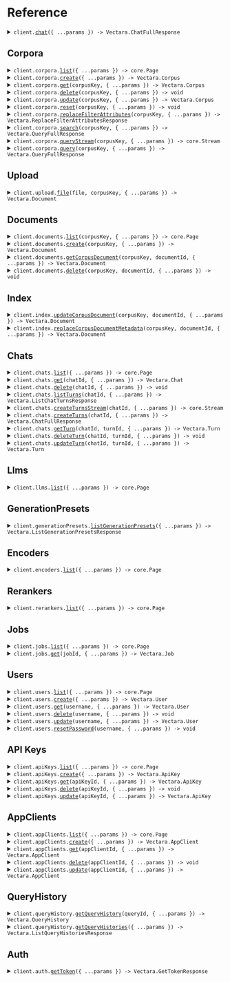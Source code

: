 # Reference

<details><summary><code>client.<a href="/src/Client.ts">chat</a>({ ...params }) -> Vectara.ChatFullResponse</code></summary>
<dl>
<dd>

#### 📝 Description

<dl>
<dd>

<dl>
<dd>

Create a chat while specifying the default retrieval parameters used by the prompt.

</dd>
</dl>
</dd>
</dl>

#### 🔌 Usage

<dl>
<dd>

<dl>
<dd>

```typescript
await client.chat({
    query: "What is a hallucination?",
    search: {
        corpora: [
            {
                corpusKey: "corpus_key",
                metadataFilter: "",
                lexicalInterpolation: 0.005,
            },
        ],
        contextConfiguration: {
            sentencesBefore: 2,
            sentencesAfter: 2,
        },
        reranker: {
            type: "customer_reranker",
            rerankerId: "rnk_272725719",
        },
    },
    generation: {
        responseLanguage: "eng",
        enableFactualConsistencyScore: true,
        citations: {
            style: "none",
        },
    },
    chat: {
        store: true,
    },
});
```

</dd>
</dl>
</dd>
</dl>

#### ⚙️ Parameters

<dl>
<dd>

<dl>
<dd>

**request:** `Vectara.ChatRequest`

</dd>
</dl>

<dl>
<dd>

**requestOptions:** `VectaraClient.RequestOptions`

</dd>
</dl>
</dd>
</dl>

</dd>
</dl>
</details>

##

## Corpora

<details><summary><code>client.corpora.<a href="/src/api/resources/corpora/client/Client.ts">list</a>({ ...params }) -> core.Page<Vectara.Corpus></code></summary>
<dl>
<dd>

#### 📝 Description

<dl>
<dd>

<dl>
<dd>

List corpora in the account. The returned corpus objects contain less
detail compared to those retrieved the direct corpus retrieval operation.

</dd>
</dl>
</dd>
</dl>

#### 🔌 Usage

<dl>
<dd>

<dl>
<dd>

```typescript
const response = await client.corpora.list();
for await (const item of response) {
    console.log(item);
}

// Or you can manually iterate page-by-page
const page = await client.corpora.list();
while (page.hasNextPage()) {
    page = page.getNextPage();
}
```

</dd>
</dl>
</dd>
</dl>

#### ⚙️ Parameters

<dl>
<dd>

<dl>
<dd>

**request:** `Vectara.CorporaListRequest`

</dd>
</dl>

<dl>
<dd>

**requestOptions:** `Corpora.RequestOptions`

</dd>
</dl>
</dd>
</dl>

</dd>
</dl>
</details>

<details><summary><code>client.corpora.<a href="/src/api/resources/corpora/client/Client.ts">create</a>({ ...params }) -> Vectara.Corpus</code></summary>
<dl>
<dd>

#### 📝 Description

<dl>
<dd>

<dl>
<dd>

Create a corpus, which is a container to store documents and associated metadata. Here, you
define the unique `corpus_key` that identifies the corpus. The `corpus_key` can be custom-defined
following your preferred naming convention, allowing you to easily manage the corpus's data and
reference it in queries. For more information, see
[Corpus Key Definition](https://docs.vectara.com/docs/api-reference/search-apis/search#corpus-key-definition).

</dd>
</dl>
</dd>
</dl>

#### 🔌 Usage

<dl>
<dd>

<dl>
<dd>

```typescript
await client.corpora.create({
    key: "my-corpus",
});
```

</dd>
</dl>
</dd>
</dl>

#### ⚙️ Parameters

<dl>
<dd>

<dl>
<dd>

**request:** `Vectara.CreateCorpusRequest`

</dd>
</dl>

<dl>
<dd>

**requestOptions:** `Corpora.RequestOptions`

</dd>
</dl>
</dd>
</dl>

</dd>
</dl>
</details>

<details><summary><code>client.corpora.<a href="/src/api/resources/corpora/client/Client.ts">get</a>(corpusKey, { ...params }) -> Vectara.Corpus</code></summary>
<dl>
<dd>

#### 📝 Description

<dl>
<dd>

<dl>
<dd>

Get metadata about a corpus. This operation does not search the corpus contents.
Specify the `corpus_key` to identify the corpus whose metadata you want to
retrieve. The `corpus_key` is created when the corpus is set up, either through
the Vectara Console UI or the Create Corpus API. For more information,
see [Corpus Key Definition](https://docs.vectara.com/docs/api-reference/search-apis/search#corpus-key-definition).

</dd>
</dl>
</dd>
</dl>

#### 🔌 Usage

<dl>
<dd>

<dl>
<dd>

```typescript
await client.corpora.get("my-corpus");
```

</dd>
</dl>
</dd>
</dl>

#### ⚙️ Parameters

<dl>
<dd>

<dl>
<dd>

**corpusKey:** `Vectara.CorpusKey` — The unique key identifying the corpus to retrieve.

</dd>
</dl>

<dl>
<dd>

**request:** `Vectara.CorporaGetRequest`

</dd>
</dl>

<dl>
<dd>

**requestOptions:** `Corpora.RequestOptions`

</dd>
</dl>
</dd>
</dl>

</dd>
</dl>
</details>

<details><summary><code>client.corpora.<a href="/src/api/resources/corpora/client/Client.ts">delete</a>(corpusKey, { ...params }) -> void</code></summary>
<dl>
<dd>

#### 📝 Description

<dl>
<dd>

<dl>
<dd>

Permanently delete a corpus and all its associated data. The `corpus_key` uniquely identifies
the corpus. For more information, see [Corpus Key Definition](https://docs.vectara.com/docs/api-reference/search-apis/search#corpus-key-definition).

</dd>
</dl>
</dd>
</dl>

#### 🔌 Usage

<dl>
<dd>

<dl>
<dd>

```typescript
await client.corpora.delete("my-corpus");
```

</dd>
</dl>
</dd>
</dl>

#### ⚙️ Parameters

<dl>
<dd>

<dl>
<dd>

**corpusKey:** `Vectara.CorpusKey` — The unique key identifying the corpus to delete.

</dd>
</dl>

<dl>
<dd>

**request:** `Vectara.CorporaDeleteRequest`

</dd>
</dl>

<dl>
<dd>

**requestOptions:** `Corpora.RequestOptions`

</dd>
</dl>
</dd>
</dl>

</dd>
</dl>
</details>

<details><summary><code>client.corpora.<a href="/src/api/resources/corpora/client/Client.ts">update</a>(corpusKey, { ...params }) -> Vectara.Corpus</code></summary>
<dl>
<dd>

#### 📝 Description

<dl>
<dd>

<dl>
<dd>

Enable, disable, or update the name and description of a corpus. This lets you
manage data availability without deleting the corpus, which is useful for
maintenance and security purposes. The `corpus_key` uniquely identifies the corpus.
For more information, see [Corpus Key Definition](https://docs.vectara.com/docs/api-reference/search-apis/search#corpus-key-definition).
Consider updating the name and description of a corpus dynamically to help keep your data
aligned with changing business needs.

</dd>
</dl>
</dd>
</dl>

#### 🔌 Usage

<dl>
<dd>

<dl>
<dd>

```typescript
await client.corpora.update("my-corpus");
```

</dd>
</dl>
</dd>
</dl>

#### ⚙️ Parameters

<dl>
<dd>

<dl>
<dd>

**corpusKey:** `Vectara.CorpusKey` — The unique key identifying the corpus to update.

</dd>
</dl>

<dl>
<dd>

**request:** `Vectara.UpdateCorpusRequest`

</dd>
</dl>

<dl>
<dd>

**requestOptions:** `Corpora.RequestOptions`

</dd>
</dl>
</dd>
</dl>

</dd>
</dl>
</details>

<details><summary><code>client.corpora.<a href="/src/api/resources/corpora/client/Client.ts">reset</a>(corpusKey, { ...params }) -> void</code></summary>
<dl>
<dd>

#### 📝 Description

<dl>
<dd>

<dl>
<dd>

Resets a corpus, which removes all documents and data from the specified corpus,
while keeping the corpus itself. The `corpus_key` uniquely identifies the corpus.
For more information, see [Corpus Key Definition](https://docs.vectara.com/docs/api-reference/search-apis/search#corpus-key-definition).

</dd>
</dl>
</dd>
</dl>

#### 🔌 Usage

<dl>
<dd>

<dl>
<dd>

```typescript
await client.corpora.reset("my-corpus");
```

</dd>
</dl>
</dd>
</dl>

#### ⚙️ Parameters

<dl>
<dd>

<dl>
<dd>

**corpusKey:** `Vectara.CorpusKey` — The unique key identifying the corpus to reset.

</dd>
</dl>

<dl>
<dd>

**request:** `Vectara.CorporaResetRequest`

</dd>
</dl>

<dl>
<dd>

**requestOptions:** `Corpora.RequestOptions`

</dd>
</dl>
</dd>
</dl>

</dd>
</dl>
</details>

<details><summary><code>client.corpora.<a href="/src/api/resources/corpora/client/Client.ts">replaceFilterAttributes</a>(corpusKey, { ...params }) -> Vectara.ReplaceFilterAttributesResponse</code></summary>
<dl>
<dd>

#### 📝 Description

<dl>
<dd>

<dl>
<dd>

Replace the filter attributes of a corpus. This does not happen immediately, as
this operation creates a job that completes asynchronously. These new filter
attributes will not work until the job completes.

You can monitor the status of the filter change using the returned job ID. The
`corpus_key` uniquely identifies the corpus. For more information, see
[Corpus Key Definition](https://docs.vectara.com/docs/api-reference/search-apis/search#corpus-key-definition).

</dd>
</dl>
</dd>
</dl>

#### 🔌 Usage

<dl>
<dd>

<dl>
<dd>

```typescript
await client.corpora.replaceFilterAttributes("my-corpus", {
    filterAttributes: [
        {
            name: "Title",
            level: "document",
            type: "integer",
        },
    ],
});
```

</dd>
</dl>
</dd>
</dl>

#### ⚙️ Parameters

<dl>
<dd>

<dl>
<dd>

**corpusKey:** `Vectara.CorpusKey` — The unique key identifying the corpus having its filters replaced.

</dd>
</dl>

<dl>
<dd>

**request:** `Vectara.ReplaceFilterAttributesRequest`

</dd>
</dl>

<dl>
<dd>

**requestOptions:** `Corpora.RequestOptions`

</dd>
</dl>
</dd>
</dl>

</dd>
</dl>
</details>

<details><summary><code>client.corpora.<a href="/src/api/resources/corpora/client/Client.ts">search</a>(corpusKey, { ...params }) -> Vectara.QueryFullResponse</code></summary>
<dl>
<dd>

#### 📝 Description

<dl>
<dd>

<dl>
<dd>

Search a single corpus with a straightforward query request, specifying the corpus key and query parameters.

-   Specify the unique `corpus_key` identifying the corpus to query. The `corpus_key` is
    [created in the Vectara Console UI](https://docs.vectara.com/docs/console-ui/creating-a-corpus) or the [Create Corpus API definition](https://docs.vectara.com/docs/api-reference/admin-apis/create-corpus). When creating a new corpus, you have the option to assign a custom `corpus_key` following your preferred naming convention. This key serves as a unique identifier for the corpus, allowing it to be referenced in search requests. For more information, see [Corpus Key Definition](https://docs.vectara.com/docs/api-reference/search-apis/search#corpus-key-definition).
-   Enter the search `query` string for the corpus, which is the question you want to ask.
-   Set the maximum number of results (`limit`) to return. **Default**: 10, **minimum**: 1
-   Define the `offset` position from which to start in the result set.

For more detailed information, see this [Query API guide](https://docs.vectara.com/docs/api-reference/search-apis/search).

</dd>
</dl>
</dd>
</dl>

#### 🔌 Usage

<dl>
<dd>

<dl>
<dd>

```typescript
await client.corpora.search("my-corpus", {
    query: "query",
});
```

</dd>
</dl>
</dd>
</dl>

#### ⚙️ Parameters

<dl>
<dd>

<dl>
<dd>

**corpusKey:** `Vectara.CorpusKey` — The unique key identifying the corpus to query.

</dd>
</dl>

<dl>
<dd>

**request:** `Vectara.CorporaSearchRequest`

</dd>
</dl>

<dl>
<dd>

**requestOptions:** `Corpora.RequestOptions`

</dd>
</dl>
</dd>
</dl>

</dd>
</dl>
</details>

<details><summary><code>client.corpora.<a href="/src/api/resources/corpora/client/Client.ts">queryStream</a>(corpusKey, { ...params }) -> core.Stream<Vectara.QueryStreamedResponse></code></summary>
<dl>
<dd>

#### 📝 Description

<dl>
<dd>

<dl>
<dd>

Perform an advanced query on a specific corpus to find relevant results, highlight relevant snippets, and use Retrieval Augmented Generation:

-   Specify the unique `corpus_key` identifying the corpus to query. The `corpus_key` is [created in the Vectara Console UI](https://docs.vectara.com/docs/console-ui/creating-a-corpus) or the [Create Corpus API definition](https://docs.vectara.com/docs/api-reference/admin-apis/create-corpus). When creating a new corpus, you have the option to assign a custom `corpus_key` following your preferred naming convention. This key serves as a unique identifier for the corpus, allowing it to be referenced in search requests. For more information, see [Corpus Key Definition](https://docs.vectara.com/docs/api-reference/search-apis/search#corpus-key-definition).
-   Customize your search by specifying the query text (`query`), pagination details (`offset` and `limit`), and metadata filters (`metadata_filter`) to tailor your search results. [Learn more](https://docs.vectara.com/docs/api-reference/search-apis/search#query-definition)
-   Leverage advanced search capabilities like reranking (`reranker`) and Retrieval Augmented Generation (RAG) (`generation`) for enhanced query performance. Generation is opt in by setting the `generation` property. By excluding the property or by setting it to null, the response
    will not include generation. [Learn more](https://docs.vectara.com/docs/learn/grounded-generation/configure-query-summarization).
-   Use hybrid search to achieve optimal results by setting different values for `lexical_interpolation` (e.g., `0.025`). [Learn more](https://docs.vectara.com/docs/learn/hybrid-search)
-   Specify Vectara's RAG-focused LLM (Mockingbird) for the `generation_preset_name`. [Learn more](https://docs.vectara.com/docs/learn/mockingbird-llm)
-   Use advanced summarization options that utilize detailed summarization parameters such as `max_response_characters`, `temperature`, and `frequency_penalty` for generating precise and relevant summaries. [Learn more](https://docs.vectara.com/docs/api-reference/search-apis/search#advanced-summarization-options)

For more detailed information, see [Query API guide](https://docs.vectara.com/docs/api-reference/search-apis/search).

</dd>
</dl>
</dd>
</dl>

#### 🔌 Usage

<dl>
<dd>

<dl>
<dd>

```typescript
const response = await client.corpora.queryStream("my-corpus", {
    query: "query",
});
for await (const item of response) {
    console.log(item);
}
```

</dd>
</dl>
</dd>
</dl>

#### ⚙️ Parameters

<dl>
<dd>

<dl>
<dd>

**corpusKey:** `Vectara.CorpusKey` — The unique key identifying the corpus to query.

</dd>
</dl>

<dl>
<dd>

**request:** `Vectara.CorporaQueryStreamRequest`

</dd>
</dl>

<dl>
<dd>

**requestOptions:** `Corpora.RequestOptions`

</dd>
</dl>
</dd>
</dl>

</dd>
</dl>
</details>

<details><summary><code>client.corpora.<a href="/src/api/resources/corpora/client/Client.ts">query</a>(corpusKey, { ...params }) -> Vectara.QueryFullResponse</code></summary>
<dl>
<dd>

#### 📝 Description

<dl>
<dd>

<dl>
<dd>

Perform an advanced query on a specific corpus to find relevant results, highlight relevant snippets, and use Retrieval Augmented Generation:

-   Specify the unique `corpus_key` identifying the corpus to query. The `corpus_key` is [created in the Vectara Console UI](https://docs.vectara.com/docs/console-ui/creating-a-corpus) or the [Create Corpus API definition](https://docs.vectara.com/docs/api-reference/admin-apis/create-corpus). When creating a new corpus, you have the option to assign a custom `corpus_key` following your preferred naming convention. This key serves as a unique identifier for the corpus, allowing it to be referenced in search requests. For more information, see [Corpus Key Definition](https://docs.vectara.com/docs/api-reference/search-apis/search#corpus-key-definition).
-   Customize your search by specifying the query text (`query`), pagination details (`offset` and `limit`), and metadata filters (`metadata_filter`) to tailor your search results. [Learn more](https://docs.vectara.com/docs/api-reference/search-apis/search#query-definition)
-   Leverage advanced search capabilities like reranking (`reranker`) and Retrieval Augmented Generation (RAG) (`generation`) for enhanced query performance. Generation is opt in by setting the `generation` property. By excluding the property or by setting it to null, the response
    will not include generation. [Learn more](https://docs.vectara.com/docs/learn/grounded-generation/configure-query-summarization).
-   Use hybrid search to achieve optimal results by setting different values for `lexical_interpolation` (e.g., `0.025`). [Learn more](https://docs.vectara.com/docs/learn/hybrid-search)
-   Specify Vectara's RAG-focused LLM (Mockingbird) for the `generation_preset_name`. [Learn more](https://docs.vectara.com/docs/learn/mockingbird-llm)
-   Use advanced summarization options that utilize detailed summarization parameters such as `max_response_characters`, `temperature`, and `frequency_penalty` for generating precise and relevant summaries. [Learn more](https://docs.vectara.com/docs/api-reference/search-apis/search#advanced-summarization-options)

For more detailed information, see [Query API guide](https://docs.vectara.com/docs/api-reference/search-apis/search).

</dd>
</dl>
</dd>
</dl>

#### 🔌 Usage

<dl>
<dd>

<dl>
<dd>

```typescript
await client.corpora.query("my-corpus", {
    query: "query",
});
```

</dd>
</dl>
</dd>
</dl>

#### ⚙️ Parameters

<dl>
<dd>

<dl>
<dd>

**corpusKey:** `Vectara.CorpusKey` — The unique key identifying the corpus to query.

</dd>
</dl>

<dl>
<dd>

**request:** `Vectara.CorporaQueryRequest`

</dd>
</dl>

<dl>
<dd>

**requestOptions:** `Corpora.RequestOptions`

</dd>
</dl>
</dd>
</dl>

</dd>
</dl>
</details>

## Upload

<details><summary><code>client.upload.<a href="/src/api/resources/upload/client/Client.ts">file</a>(file, corpusKey, { ...params }) -> Vectara.Document</code></summary>
<dl>
<dd>

#### 📝 Description

<dl>
<dd>

<dl>
<dd>

Upload files such as PDFs and Word Documents for automatic text extraction and metadata parsing.
The request expects a `multipart/form-data` format containing the following parts:

-   `metadata` - (Optional) Specifies a JSON object representing any additional metadata to be associated with the extracted document. For example, `'metadata={"key": "value"};type=application/json'`
-   `chunking_strategy` - (Optional) Specifies the chunking strategy for the platform to use. If you do not set this option, the platform uses the default strategy, which creates one chunk per sentence. For example, `'chunking_strategy={"type":"max_chars_chunking_strategy","max_chars_per_chunk":200};type=application/json'`
-   `table_extraction_config` - (Optional) Specifies whether to extract table data from the uploaded file. If you do not set this option, the platform does not extract tables from PDF files. Example config, `'table_extraction_config={"extract_tables":true};type=application/json'`
-   `file` - Specifies the file that you want to upload.
-   `filename` - Specified as part of the file field with the file name that you want to associate with the uploaded file. For a curl example, use the following syntax: `'file=@/path/to/file/file.pdf;filename=desired_filename.pdf'`

For more detailed information, see this [File Upload API guide.](https://docs.vectara.com/docs/api-reference/indexing-apis/file-upload/file-upload)

</dd>
</dl>
</dd>
</dl>

#### 🔌 Usage

<dl>
<dd>

<dl>
<dd>

```typescript
await client.upload.file(fs.createReadStream("/path/to/your/file"), "my-corpus", {});
```

</dd>
</dl>
</dd>
</dl>

#### ⚙️ Parameters

<dl>
<dd>

<dl>
<dd>

**file:** `File | fs.ReadStream | Blob`

</dd>
</dl>

<dl>
<dd>

**corpusKey:** `Vectara.CorpusKey`

</dd>
</dl>

<dl>
<dd>

**request:** `Vectara.UploadFileRequest`

</dd>
</dl>

<dl>
<dd>

**requestOptions:** `Upload.RequestOptions`

</dd>
</dl>
</dd>
</dl>

</dd>
</dl>
</details>

## Documents

<details><summary><code>client.documents.<a href="/src/api/resources/documents/client/Client.ts">list</a>(corpusKey, { ...params }) -> core.Page<Vectara.Document></code></summary>
<dl>
<dd>

#### 📝 Description

<dl>
<dd>

<dl>
<dd>

Retrieve a list of documents stored in a specific corpus. This endpoint
provides an overview of document metadata without returning the full content of
each document.

</dd>
</dl>
</dd>
</dl>

#### 🔌 Usage

<dl>
<dd>

<dl>
<dd>

```typescript
const response = await client.documents.list("my-corpus");
for await (const item of response) {
    console.log(item);
}

// Or you can manually iterate page-by-page
const page = await client.documents.list("my-corpus");
while (page.hasNextPage()) {
    page = page.getNextPage();
}
```

</dd>
</dl>
</dd>
</dl>

#### ⚙️ Parameters

<dl>
<dd>

<dl>
<dd>

**corpusKey:** `Vectara.CorpusKey` — The unique key identifying the queried corpus.

</dd>
</dl>

<dl>
<dd>

**request:** `Vectara.DocumentsListRequest`

</dd>
</dl>

<dl>
<dd>

**requestOptions:** `Documents.RequestOptions`

</dd>
</dl>
</dd>
</dl>

</dd>
</dl>
</details>

<details><summary><code>client.documents.<a href="/src/api/resources/documents/client/Client.ts">create</a>(corpusKey, { ...params }) -> Vectara.Document</code></summary>
<dl>
<dd>

#### 📝 Description

<dl>
<dd>

<dl>
<dd>

Add a document to a corpus. This endpoint supports two document formats, structured and core.

-   **Structured** documents have a more conventional structure that provide document sections
    and parts in a format created by Vectara's proprietary strategy automatically. You provide
    a logical document structure, and Vectara handles the partitioning.
-   **Core** documents differ in that they follow an advanced, granular structure that
    explicitly defines each document part in an array. Each part becomes a distinct,
    searchable item in query results. You have precise control over the document structure
    and content.

For more details, see [Indexing](https://docs.vectara.com/docs/learn/select-ideal-indexing-api).

</dd>
</dl>
</dd>
</dl>

#### 🔌 Usage

<dl>
<dd>

<dl>
<dd>

```typescript
await client.documents.create("my-corpus-key", {
    body: {
        id: "my-doc-id",
        type: "structured",
        sections: [
            {
                id: 1,
                title: "A nice title.",
                text: "I'm a nice document section.",
                metadata: {
                    section: "1.1",
                },
            },
            {
                id: 2,
                title: "Another nice title.",
                text: "I'm another document section on something else.",
                metadata: {
                    section: "1.2",
                },
            },
        ],
        metadata: {
            url: "https://example.com",
        },
    },
});
```

</dd>
</dl>
</dd>
</dl>

#### ⚙️ Parameters

<dl>
<dd>

<dl>
<dd>

**corpusKey:** `Vectara.CorpusKey` — The unique key identifying the queried corpus.

</dd>
</dl>

<dl>
<dd>

**request:** `Vectara.DocumentsCreateRequest`

</dd>
</dl>

<dl>
<dd>

**requestOptions:** `Documents.RequestOptions`

</dd>
</dl>
</dd>
</dl>

</dd>
</dl>
</details>

<details><summary><code>client.documents.<a href="/src/api/resources/documents/client/Client.ts">getCorpusDocument</a>(corpusKey, documentId, { ...params }) -> Vectara.Document</code></summary>
<dl>
<dd>

#### 📝 Description

<dl>
<dd>

<dl>
<dd>

Retrieve the content and metadata of a specific document, identified by its
unique `document_id` from a specific corpus.

</dd>
</dl>
</dd>
</dl>

#### 🔌 Usage

<dl>
<dd>

<dl>
<dd>

```typescript
await client.documents.getCorpusDocument("my-corpus", "document_id");
```

</dd>
</dl>
</dd>
</dl>

#### ⚙️ Parameters

<dl>
<dd>

<dl>
<dd>

**corpusKey:** `Vectara.CorpusKey` — The unique key identifying the corpus containing the document to retrieve.

</dd>
</dl>

<dl>
<dd>

**documentId:** `string`

The document ID of the document to retrieve.
This `document_id` must be percent encoded.

</dd>
</dl>

<dl>
<dd>

**request:** `Vectara.GetCorpusDocumentRequest`

</dd>
</dl>

<dl>
<dd>

**requestOptions:** `Documents.RequestOptions`

</dd>
</dl>
</dd>
</dl>

</dd>
</dl>
</details>

<details><summary><code>client.documents.<a href="/src/api/resources/documents/client/Client.ts">delete</a>(corpusKey, documentId, { ...params }) -> void</code></summary>
<dl>
<dd>

#### 📝 Description

<dl>
<dd>

<dl>
<dd>

Permanently delete a document identified by its unique `document_id` from a specific
corpus. This operation cannot be undone, so use it with caution.

</dd>
</dl>
</dd>
</dl>

#### 🔌 Usage

<dl>
<dd>

<dl>
<dd>

```typescript
await client.documents.delete("my-corpus", "document_id");
```

</dd>
</dl>
</dd>
</dl>

#### ⚙️ Parameters

<dl>
<dd>

<dl>
<dd>

**corpusKey:** `Vectara.CorpusKey` — The unique key identifying the corpus with the document to delete.

</dd>
</dl>

<dl>
<dd>

**documentId:** `string`

The document ID of the document to delete.
This `document_id` must be percent encoded.

</dd>
</dl>

<dl>
<dd>

**request:** `Vectara.DocumentsDeleteRequest`

</dd>
</dl>

<dl>
<dd>

**requestOptions:** `Documents.RequestOptions`

</dd>
</dl>
</dd>
</dl>

</dd>
</dl>
</details>

## Index

<details><summary><code>client.index.<a href="/src/api/resources/index/client/Client.ts">updateCorpusDocument</a>(corpusKey, documentId, { ...params }) -> Vectara.Document</code></summary>
<dl>
<dd>

#### 📝 Description

<dl>
<dd>

<dl>
<dd>

Updates document identified by its unique `document_id` from a specific
corpus. The request body metadata is merged with the existing metadata,
adding or modifying only the specified fields.

</dd>
</dl>
</dd>
</dl>

#### 🔌 Usage

<dl>
<dd>

<dl>
<dd>

```typescript
await client.index.updateCorpusDocument("my-corpus", "document_id", {
    body: {},
});
```

</dd>
</dl>
</dd>
</dl>

#### ⚙️ Parameters

<dl>
<dd>

<dl>
<dd>

**corpusKey:** `Vectara.CorpusKey` — The unique key identifying the corpus with the document to update.

</dd>
</dl>

<dl>
<dd>

**documentId:** `string`

The document ID of the document to update.
This `document_id` must be percent encoded.

</dd>
</dl>

<dl>
<dd>

**request:** `Vectara.UpdateCorpusDocumentRequest`

</dd>
</dl>

<dl>
<dd>

**requestOptions:** `Index.RequestOptions`

</dd>
</dl>
</dd>
</dl>

</dd>
</dl>
</details>

<details><summary><code>client.index.<a href="/src/api/resources/index/client/Client.ts">replaceCorpusDocumentMetadata</a>(corpusKey, documentId, { ...params }) -> Vectara.Document</code></summary>
<dl>
<dd>

#### 📝 Description

<dl>
<dd>

<dl>
<dd>

Replaces metadata of a document identified by its unique `document_id`
from a specific corpus.

</dd>
</dl>
</dd>
</dl>

#### 🔌 Usage

<dl>
<dd>

<dl>
<dd>

```typescript
await client.index.replaceCorpusDocumentMetadata("my-corpus", "document_id", {
    body: {},
});
```

</dd>
</dl>
</dd>
</dl>

#### ⚙️ Parameters

<dl>
<dd>

<dl>
<dd>

**corpusKey:** `Vectara.CorpusKey` — The unique key identifying the corpus with the document to update.

</dd>
</dl>

<dl>
<dd>

**documentId:** `string`

The document ID of the document to update.
This `document_id` must be percent encoded.

</dd>
</dl>

<dl>
<dd>

**request:** `Vectara.ReplaceCorpusDocumentMetadataRequest`

</dd>
</dl>

<dl>
<dd>

**requestOptions:** `Index.RequestOptions`

</dd>
</dl>
</dd>
</dl>

</dd>
</dl>
</details>

## Chats

<details><summary><code>client.chats.<a href="/src/api/resources/chats/client/Client.ts">list</a>({ ...params }) -> core.Page<Vectara.Chat></code></summary>
<dl>
<dd>

#### 📝 Description

<dl>
<dd>

<dl>
<dd>

Retrieve a list of previous chats in the Vectara account.

</dd>
</dl>
</dd>
</dl>

#### 🔌 Usage

<dl>
<dd>

<dl>
<dd>

```typescript
const response = await client.chats.list();
for await (const item of response) {
    console.log(item);
}

// Or you can manually iterate page-by-page
const page = await client.chats.list();
while (page.hasNextPage()) {
    page = page.getNextPage();
}
```

</dd>
</dl>
</dd>
</dl>

#### ⚙️ Parameters

<dl>
<dd>

<dl>
<dd>

**request:** `Vectara.ChatsListRequest`

</dd>
</dl>

<dl>
<dd>

**requestOptions:** `Chats.RequestOptions`

</dd>
</dl>
</dd>
</dl>

</dd>
</dl>
</details>

<details><summary><code>client.chats.<a href="/src/api/resources/chats/client/Client.ts">get</a>(chatId, { ...params }) -> Vectara.Chat</code></summary>
<dl>
<dd>

#### 📝 Description

<dl>
<dd>

<dl>
<dd>

Get a chat summary to view what started the chat, but not subsequent turns.

</dd>
</dl>
</dd>
</dl>

#### 🔌 Usage

<dl>
<dd>

<dl>
<dd>

```typescript
await client.chats.get("chat_id");
```

</dd>
</dl>
</dd>
</dl>

#### ⚙️ Parameters

<dl>
<dd>

<dl>
<dd>

**chatId:** `string` — The ID of the chat.

</dd>
</dl>

<dl>
<dd>

**request:** `Vectara.ChatsGetRequest`

</dd>
</dl>

<dl>
<dd>

**requestOptions:** `Chats.RequestOptions`

</dd>
</dl>
</dd>
</dl>

</dd>
</dl>
</details>

<details><summary><code>client.chats.<a href="/src/api/resources/chats/client/Client.ts">delete</a>(chatId, { ...params }) -> void</code></summary>
<dl>
<dd>

#### 📝 Description

<dl>
<dd>

<dl>
<dd>

Delete a chat and any turns it contains permanently.

</dd>
</dl>
</dd>
</dl>

#### 🔌 Usage

<dl>
<dd>

<dl>
<dd>

```typescript
await client.chats.delete("chat_id");
```

</dd>
</dl>
</dd>
</dl>

#### ⚙️ Parameters

<dl>
<dd>

<dl>
<dd>

**chatId:** `string` — The ID of the chat.

</dd>
</dl>

<dl>
<dd>

**request:** `Vectara.ChatsDeleteRequest`

</dd>
</dl>

<dl>
<dd>

**requestOptions:** `Chats.RequestOptions`

</dd>
</dl>
</dd>
</dl>

</dd>
</dl>
</details>

<details><summary><code>client.chats.<a href="/src/api/resources/chats/client/Client.ts">listTurns</a>(chatId, { ...params }) -> Vectara.ListChatTurnsResponse</code></summary>
<dl>
<dd>

#### 📝 Description

<dl>
<dd>

<dl>
<dd>

List all turns in a chat to see all message and response pairs that make up the dialog.

</dd>
</dl>
</dd>
</dl>

#### 🔌 Usage

<dl>
<dd>

<dl>
<dd>

```typescript
await client.chats.listTurns("chat_id");
```

</dd>
</dl>
</dd>
</dl>

#### ⚙️ Parameters

<dl>
<dd>

<dl>
<dd>

**chatId:** `string` — The ID of the chat.

</dd>
</dl>

<dl>
<dd>

**request:** `Vectara.ChatsListTurnsRequest`

</dd>
</dl>

<dl>
<dd>

**requestOptions:** `Chats.RequestOptions`

</dd>
</dl>
</dd>
</dl>

</dd>
</dl>
</details>

<details><summary><code>client.chats.<a href="/src/api/resources/chats/client/Client.ts">createTurnsStream</a>(chatId, { ...params }) -> core.Stream<Vectara.ChatStreamedResponse></code></summary>
<dl>
<dd>

#### 📝 Description

<dl>
<dd>

<dl>
<dd>

Create a new turn in the chat. Each conversation has a series of `turn` objects, which are the sequence of message and response pairs that make up the dialog.

</dd>
</dl>
</dd>
</dl>

#### 🔌 Usage

<dl>
<dd>

<dl>
<dd>

```typescript
const response = await client.chats.createTurnsStream("chat_id", {
    query: "How can I use the Vectara platform?",
    search: {},
});
for await (const item of response) {
    console.log(item);
}
```

</dd>
</dl>
</dd>
</dl>

#### ⚙️ Parameters

<dl>
<dd>

<dl>
<dd>

**chatId:** `string` — The ID of the chat.

</dd>
</dl>

<dl>
<dd>

**request:** `Vectara.ChatsCreateTurnsStreamRequest`

</dd>
</dl>

<dl>
<dd>

**requestOptions:** `Chats.RequestOptions`

</dd>
</dl>
</dd>
</dl>

</dd>
</dl>
</details>

<details><summary><code>client.chats.<a href="/src/api/resources/chats/client/Client.ts">createTurns</a>(chatId, { ...params }) -> Vectara.ChatFullResponse</code></summary>
<dl>
<dd>

#### 📝 Description

<dl>
<dd>

<dl>
<dd>

Create a new turn in the chat. Each conversation has a series of `turn` objects, which are the sequence of message and response pairs that make up the dialog.

</dd>
</dl>
</dd>
</dl>

#### 🔌 Usage

<dl>
<dd>

<dl>
<dd>

```typescript
await client.chats.createTurns("chat_id", {
    query: "How can I use the Vectara platform?",
    search: {},
});
```

</dd>
</dl>
</dd>
</dl>

#### ⚙️ Parameters

<dl>
<dd>

<dl>
<dd>

**chatId:** `string` — The ID of the chat.

</dd>
</dl>

<dl>
<dd>

**request:** `Vectara.ChatsCreateTurnsRequest`

</dd>
</dl>

<dl>
<dd>

**requestOptions:** `Chats.RequestOptions`

</dd>
</dl>
</dd>
</dl>

</dd>
</dl>
</details>

<details><summary><code>client.chats.<a href="/src/api/resources/chats/client/Client.ts">getTurn</a>(chatId, turnId, { ...params }) -> Vectara.Turn</code></summary>
<dl>
<dd>

#### 📝 Description

<dl>
<dd>

<dl>
<dd>

Get a specific turn from a chat, which is a message and response pair from the conversation.

</dd>
</dl>
</dd>
</dl>

#### 🔌 Usage

<dl>
<dd>

<dl>
<dd>

```typescript
await client.chats.getTurn("chat_id", "turn_id");
```

</dd>
</dl>
</dd>
</dl>

#### ⚙️ Parameters

<dl>
<dd>

<dl>
<dd>

**chatId:** `string` — The ID of the chat.

</dd>
</dl>

<dl>
<dd>

**turnId:** `string` — The ID of the turn.

</dd>
</dl>

<dl>
<dd>

**request:** `Vectara.ChatsGetTurnRequest`

</dd>
</dl>

<dl>
<dd>

**requestOptions:** `Chats.RequestOptions`

</dd>
</dl>
</dd>
</dl>

</dd>
</dl>
</details>

<details><summary><code>client.chats.<a href="/src/api/resources/chats/client/Client.ts">deleteTurn</a>(chatId, turnId, { ...params }) -> void</code></summary>
<dl>
<dd>

#### 📝 Description

<dl>
<dd>

<dl>
<dd>

Delete a turn from a chat. This will delete all subsequent turns in the chat.

</dd>
</dl>
</dd>
</dl>

#### 🔌 Usage

<dl>
<dd>

<dl>
<dd>

```typescript
await client.chats.deleteTurn("chat_id", "turn_id");
```

</dd>
</dl>
</dd>
</dl>

#### ⚙️ Parameters

<dl>
<dd>

<dl>
<dd>

**chatId:** `string` — The ID of the chat.

</dd>
</dl>

<dl>
<dd>

**turnId:** `string` — The ID of the turn.

</dd>
</dl>

<dl>
<dd>

**request:** `Vectara.ChatsDeleteTurnRequest`

</dd>
</dl>

<dl>
<dd>

**requestOptions:** `Chats.RequestOptions`

</dd>
</dl>
</dd>
</dl>

</dd>
</dl>
</details>

<details><summary><code>client.chats.<a href="/src/api/resources/chats/client/Client.ts">updateTurn</a>(chatId, turnId, { ...params }) -> Vectara.Turn</code></summary>
<dl>
<dd>

#### 📝 Description

<dl>
<dd>

<dl>
<dd>

Update a turn; used to disable or enable a chat.

</dd>
</dl>
</dd>
</dl>

#### 🔌 Usage

<dl>
<dd>

<dl>
<dd>

```typescript
await client.chats.updateTurn("chat_id", "turn_id");
```

</dd>
</dl>
</dd>
</dl>

#### ⚙️ Parameters

<dl>
<dd>

<dl>
<dd>

**chatId:** `string` — The ID of the chat.

</dd>
</dl>

<dl>
<dd>

**turnId:** `string` — The ID of the turn.

</dd>
</dl>

<dl>
<dd>

**request:** `Vectara.UpdateTurnRequest`

</dd>
</dl>

<dl>
<dd>

**requestOptions:** `Chats.RequestOptions`

</dd>
</dl>
</dd>
</dl>

</dd>
</dl>
</details>

## Llms

<details><summary><code>client.llms.<a href="/src/api/resources/llms/client/Client.ts">list</a>({ ...params }) -> core.Page<Vectara.Llm></code></summary>
<dl>
<dd>

#### 📝 Description

<dl>
<dd>

<dl>
<dd>

List LLMs that can be used with query and chat endpoints. The LLM is not directly specified in a query,
but instead a `generation_preset_name` is used. The `generation_preset_name` property in generation parameters
can be found as the `name` property on the Generations Presets retrieved from `/v2/generation_presets`.

</dd>
</dl>
</dd>
</dl>

#### 🔌 Usage

<dl>
<dd>

<dl>
<dd>

```typescript
const response = await client.llms.list();
for await (const item of response) {
    console.log(item);
}

// Or you can manually iterate page-by-page
const page = await client.llms.list();
while (page.hasNextPage()) {
    page = page.getNextPage();
}
```

</dd>
</dl>
</dd>
</dl>

#### ⚙️ Parameters

<dl>
<dd>

<dl>
<dd>

**request:** `Vectara.LlmsListRequest`

</dd>
</dl>

<dl>
<dd>

**requestOptions:** `Llms.RequestOptions`

</dd>
</dl>
</dd>
</dl>

</dd>
</dl>
</details>

## GenerationPresets

<details><summary><code>client.generationPresets.<a href="/src/api/resources/generationPresets/client/Client.ts">listGenerationPresets</a>({ ...params }) -> Vectara.ListGenerationPresetsResponse</code></summary>
<dl>
<dd>

#### 📝 Description

<dl>
<dd>

<dl>
<dd>

List generation presets used for query or chat requests. Generation presets are
the build of properties used to configure generation for a request. This includes
the template that renders the prompt, and various generation settings like
`temperature`.

</dd>
</dl>
</dd>
</dl>

#### 🔌 Usage

<dl>
<dd>

<dl>
<dd>

```typescript
await client.generationPresets.listGenerationPresets();
```

</dd>
</dl>
</dd>
</dl>

#### ⚙️ Parameters

<dl>
<dd>

<dl>
<dd>

**request:** `Vectara.ListGenerationPresetsRequest`

</dd>
</dl>

<dl>
<dd>

**requestOptions:** `GenerationPresets.RequestOptions`

</dd>
</dl>
</dd>
</dl>

</dd>
</dl>
</details>

## Encoders

<details><summary><code>client.encoders.<a href="/src/api/resources/encoders/client/Client.ts">list</a>({ ...params }) -> core.Page<Vectara.Encoder></code></summary>
<dl>
<dd>

#### 📝 Description

<dl>
<dd>

<dl>
<dd>

Encoders are used to store and retrieve from a corpus.

</dd>
</dl>
</dd>
</dl>

#### 🔌 Usage

<dl>
<dd>

<dl>
<dd>

```typescript
const response = await client.encoders.list({
    filter: "vectara.*",
});
for await (const item of response) {
    console.log(item);
}

// Or you can manually iterate page-by-page
const page = await client.encoders.list({
    filter: "vectara.*",
});
while (page.hasNextPage()) {
    page = page.getNextPage();
}
```

</dd>
</dl>
</dd>
</dl>

#### ⚙️ Parameters

<dl>
<dd>

<dl>
<dd>

**request:** `Vectara.EncodersListRequest`

</dd>
</dl>

<dl>
<dd>

**requestOptions:** `Encoders.RequestOptions`

</dd>
</dl>
</dd>
</dl>

</dd>
</dl>
</details>

## Rerankers

<details><summary><code>client.rerankers.<a href="/src/api/resources/rerankers/client/Client.ts">list</a>({ ...params }) -> core.Page<Vectara.Reranker></code></summary>
<dl>
<dd>

#### 📝 Description

<dl>
<dd>

<dl>
<dd>

Rerankers are used to improve the ranking (ordering) of search results.

</dd>
</dl>
</dd>
</dl>

#### 🔌 Usage

<dl>
<dd>

<dl>
<dd>

```typescript
const response = await client.rerankers.list({
    filter: "vectara.*",
});
for await (const item of response) {
    console.log(item);
}

// Or you can manually iterate page-by-page
const page = await client.rerankers.list({
    filter: "vectara.*",
});
while (page.hasNextPage()) {
    page = page.getNextPage();
}
```

</dd>
</dl>
</dd>
</dl>

#### ⚙️ Parameters

<dl>
<dd>

<dl>
<dd>

**request:** `Vectara.RerankersListRequest`

</dd>
</dl>

<dl>
<dd>

**requestOptions:** `Rerankers.RequestOptions`

</dd>
</dl>
</dd>
</dl>

</dd>
</dl>
</details>

## Jobs

<details><summary><code>client.jobs.<a href="/src/api/resources/jobs/client/Client.ts">list</a>({ ...params }) -> core.Page<Vectara.Job></code></summary>
<dl>
<dd>

#### 📝 Description

<dl>
<dd>

<dl>
<dd>

List jobs for the account. Jobs are background processes like replacing the filterable metadata attributes.

</dd>
</dl>
</dd>
</dl>

#### 🔌 Usage

<dl>
<dd>

<dl>
<dd>

```typescript
const response = await client.jobs.list();
for await (const item of response) {
    console.log(item);
}

// Or you can manually iterate page-by-page
const page = await client.jobs.list();
while (page.hasNextPage()) {
    page = page.getNextPage();
}
```

</dd>
</dl>
</dd>
</dl>

#### ⚙️ Parameters

<dl>
<dd>

<dl>
<dd>

**request:** `Vectara.JobsListRequest`

</dd>
</dl>

<dl>
<dd>

**requestOptions:** `Jobs.RequestOptions`

</dd>
</dl>
</dd>
</dl>

</dd>
</dl>
</details>

<details><summary><code>client.jobs.<a href="/src/api/resources/jobs/client/Client.ts">get</a>(jobId, { ...params }) -> Vectara.Job</code></summary>
<dl>
<dd>

#### 📝 Description

<dl>
<dd>

<dl>
<dd>

Get a job by a specific ID. Jobs are background processes like replacing the filterable metadata attributes.

</dd>
</dl>
</dd>
</dl>

#### 🔌 Usage

<dl>
<dd>

<dl>
<dd>

```typescript
await client.jobs.get("job_id");
```

</dd>
</dl>
</dd>
</dl>

#### ⚙️ Parameters

<dl>
<dd>

<dl>
<dd>

**jobId:** `string` — The ID of the job to get.

</dd>
</dl>

<dl>
<dd>

**request:** `Vectara.JobsGetRequest`

</dd>
</dl>

<dl>
<dd>

**requestOptions:** `Jobs.RequestOptions`

</dd>
</dl>
</dd>
</dl>

</dd>
</dl>
</details>

## Users

<details><summary><code>client.users.<a href="/src/api/resources/users/client/Client.ts">list</a>({ ...params }) -> core.Page<Vectara.User></code></summary>
<dl>
<dd>

#### 📝 Description

<dl>
<dd>

<dl>
<dd>

Lists all users in the account.

</dd>
</dl>
</dd>
</dl>

#### 🔌 Usage

<dl>
<dd>

<dl>
<dd>

```typescript
const response = await client.users.list();
for await (const item of response) {
    console.log(item);
}

// Or you can manually iterate page-by-page
const page = await client.users.list();
while (page.hasNextPage()) {
    page = page.getNextPage();
}
```

</dd>
</dl>
</dd>
</dl>

#### ⚙️ Parameters

<dl>
<dd>

<dl>
<dd>

**request:** `Vectara.UsersListRequest`

</dd>
</dl>

<dl>
<dd>

**requestOptions:** `Users.RequestOptions`

</dd>
</dl>
</dd>
</dl>

</dd>
</dl>
</details>

<details><summary><code>client.users.<a href="/src/api/resources/users/client/Client.ts">create</a>({ ...params }) -> Vectara.User</code></summary>
<dl>
<dd>

#### 📝 Description

<dl>
<dd>

<dl>
<dd>

Create a user for the current customer account.

</dd>
</dl>
</dd>
</dl>

#### 🔌 Usage

<dl>
<dd>

<dl>
<dd>

```typescript
await client.users.create({
    email: "email",
});
```

</dd>
</dl>
</dd>
</dl>

#### ⚙️ Parameters

<dl>
<dd>

<dl>
<dd>

**request:** `Vectara.CreateUserRequest`

</dd>
</dl>

<dl>
<dd>

**requestOptions:** `Users.RequestOptions`

</dd>
</dl>
</dd>
</dl>

</dd>
</dl>
</details>

<details><summary><code>client.users.<a href="/src/api/resources/users/client/Client.ts">get</a>(username, { ...params }) -> Vectara.User</code></summary>
<dl>
<dd>

#### 📝 Description

<dl>
<dd>

<dl>
<dd>

Get a user and view details like the email, username, and associated roles.

</dd>
</dl>
</dd>
</dl>

#### 🔌 Usage

<dl>
<dd>

<dl>
<dd>

```typescript
await client.users.get("username");
```

</dd>
</dl>
</dd>
</dl>

#### ⚙️ Parameters

<dl>
<dd>

<dl>
<dd>

**username:** `string`

Specifies the user ID that to retrieve.
Note that the username must be percent encoded.

</dd>
</dl>

<dl>
<dd>

**request:** `Vectara.UsersGetRequest`

</dd>
</dl>

<dl>
<dd>

**requestOptions:** `Users.RequestOptions`

</dd>
</dl>
</dd>
</dl>

</dd>
</dl>
</details>

<details><summary><code>client.users.<a href="/src/api/resources/users/client/Client.ts">delete</a>(username, { ...params }) -> void</code></summary>
<dl>
<dd>

#### 📝 Description

<dl>
<dd>

<dl>
<dd>

Delete a user from the account.

</dd>
</dl>
</dd>
</dl>

#### 🔌 Usage

<dl>
<dd>

<dl>
<dd>

```typescript
await client.users.delete("username");
```

</dd>
</dl>
</dd>
</dl>

#### ⚙️ Parameters

<dl>
<dd>

<dl>
<dd>

**username:** `string`

Specifies the user ID to delete.
Note that the username must be percent encoded.

</dd>
</dl>

<dl>
<dd>

**request:** `Vectara.UsersDeleteRequest`

</dd>
</dl>

<dl>
<dd>

**requestOptions:** `Users.RequestOptions`

</dd>
</dl>
</dd>
</dl>

</dd>
</dl>
</details>

<details><summary><code>client.users.<a href="/src/api/resources/users/client/Client.ts">update</a>(username, { ...params }) -> Vectara.User</code></summary>
<dl>
<dd>

#### 📝 Description

<dl>
<dd>

<dl>
<dd>

Update details about a user such as role names.

</dd>
</dl>
</dd>
</dl>

#### 🔌 Usage

<dl>
<dd>

<dl>
<dd>

```typescript
await client.users.update("username");
```

</dd>
</dl>
</dd>
</dl>

#### ⚙️ Parameters

<dl>
<dd>

<dl>
<dd>

**username:** `string`

Specifies the user ID to update.
Note that the username must be percent encoded.

</dd>
</dl>

<dl>
<dd>

**request:** `Vectara.UpdateUserRequest`

</dd>
</dl>

<dl>
<dd>

**requestOptions:** `Users.RequestOptions`

</dd>
</dl>
</dd>
</dl>

</dd>
</dl>
</details>

<details><summary><code>client.users.<a href="/src/api/resources/users/client/Client.ts">resetPassword</a>(username, { ...params }) -> void</code></summary>
<dl>
<dd>

#### 📝 Description

<dl>
<dd>

<dl>
<dd>

Reset the password for a user.

</dd>
</dl>
</dd>
</dl>

#### 🔌 Usage

<dl>
<dd>

<dl>
<dd>

```typescript
await client.users.resetPassword("username");
```

</dd>
</dl>
</dd>
</dl>

#### ⚙️ Parameters

<dl>
<dd>

<dl>
<dd>

**username:** `string`

Specifies the user ID to update.
Note that the username must be percent encoded and URI safe.

</dd>
</dl>

<dl>
<dd>

**request:** `Vectara.UsersResetPasswordRequest`

</dd>
</dl>

<dl>
<dd>

**requestOptions:** `Users.RequestOptions`

</dd>
</dl>
</dd>
</dl>

</dd>
</dl>
</details>

## API Keys

<details><summary><code>client.apiKeys.<a href="/src/api/resources/apiKeys/client/Client.ts">list</a>({ ...params }) -> core.Page<Vectara.ApiKey></code></summary>
<dl>
<dd>

#### 🔌 Usage

<dl>
<dd>

<dl>
<dd>

```typescript
const response = await client.apiKeys.list({
    corpusKey: "my-corpus",
});
for await (const item of response) {
    console.log(item);
}

// Or you can manually iterate page-by-page
const page = await client.apiKeys.list({
    corpusKey: "my-corpus",
});
while (page.hasNextPage()) {
    page = page.getNextPage();
}
```

</dd>
</dl>
</dd>
</dl>

#### ⚙️ Parameters

<dl>
<dd>

<dl>
<dd>

**request:** `Vectara.ApiKeysListRequest`

</dd>
</dl>

<dl>
<dd>

**requestOptions:** `ApiKeys.RequestOptions`

</dd>
</dl>
</dd>
</dl>

</dd>
</dl>
</details>

<details><summary><code>client.apiKeys.<a href="/src/api/resources/apiKeys/client/Client.ts">create</a>({ ...params }) -> Vectara.ApiKey</code></summary>
<dl>
<dd>

#### 📝 Description

<dl>
<dd>

<dl>
<dd>

An API key is to authenticate when calling Vectara APIs.

</dd>
</dl>
</dd>
</dl>

#### 🔌 Usage

<dl>
<dd>

<dl>
<dd>

```typescript
await client.apiKeys.create({
    name: "name",
    apiKeyRole: "serving",
});
```

</dd>
</dl>
</dd>
</dl>

#### ⚙️ Parameters

<dl>
<dd>

<dl>
<dd>

**request:** `Vectara.CreateApiKeyRequest`

</dd>
</dl>

<dl>
<dd>

**requestOptions:** `ApiKeys.RequestOptions`

</dd>
</dl>
</dd>
</dl>

</dd>
</dl>
</details>

<details><summary><code>client.apiKeys.<a href="/src/api/resources/apiKeys/client/Client.ts">get</a>(apiKeyId, { ...params }) -> Vectara.ApiKey</code></summary>
<dl>
<dd>

#### 🔌 Usage

<dl>
<dd>

<dl>
<dd>

```typescript
await client.apiKeys.get("api_key_id");
```

</dd>
</dl>
</dd>
</dl>

#### ⚙️ Parameters

<dl>
<dd>

<dl>
<dd>

**apiKeyId:** `string` — The ID of the API key.

</dd>
</dl>

<dl>
<dd>

**request:** `Vectara.ApiKeysGetRequest`

</dd>
</dl>

<dl>
<dd>

**requestOptions:** `ApiKeys.RequestOptions`

</dd>
</dl>
</dd>
</dl>

</dd>
</dl>
</details>

<details><summary><code>client.apiKeys.<a href="/src/api/resources/apiKeys/client/Client.ts">delete</a>(apiKeyId, { ...params }) -> void</code></summary>
<dl>
<dd>

#### 📝 Description

<dl>
<dd>

<dl>
<dd>

Delete API keys to help you manage the security and lifecycle of API keys in your application.

</dd>
</dl>
</dd>
</dl>

#### 🔌 Usage

<dl>
<dd>

<dl>
<dd>

```typescript
await client.apiKeys.delete("api_key_id");
```

</dd>
</dl>
</dd>
</dl>

#### ⚙️ Parameters

<dl>
<dd>

<dl>
<dd>

**apiKeyId:** `string` — The ID of the API key.

</dd>
</dl>

<dl>
<dd>

**request:** `Vectara.ApiKeysDeleteRequest`

</dd>
</dl>

<dl>
<dd>

**requestOptions:** `ApiKeys.RequestOptions`

</dd>
</dl>
</dd>
</dl>

</dd>
</dl>
</details>

<details><summary><code>client.apiKeys.<a href="/src/api/resources/apiKeys/client/Client.ts">update</a>(apiKeyId, { ...params }) -> Vectara.ApiKey</code></summary>
<dl>
<dd>

#### 📝 Description

<dl>
<dd>

<dl>
<dd>

Update an API key such as the roles attached to the key.

</dd>
</dl>
</dd>
</dl>

#### 🔌 Usage

<dl>
<dd>

<dl>
<dd>

```typescript
await client.apiKeys.update("api_key_id");
```

</dd>
</dl>
</dd>
</dl>

#### ⚙️ Parameters

<dl>
<dd>

<dl>
<dd>

**apiKeyId:** `string` — The ID of the API key.

</dd>
</dl>

<dl>
<dd>

**request:** `Vectara.UpdateApiKeyRequest`

</dd>
</dl>

<dl>
<dd>

**requestOptions:** `ApiKeys.RequestOptions`

</dd>
</dl>
</dd>
</dl>

</dd>
</dl>
</details>

## AppClients

<details><summary><code>client.appClients.<a href="/src/api/resources/appClients/client/Client.ts">list</a>({ ...params }) -> core.Page<Vectara.AppClient></code></summary>
<dl>
<dd>

#### 🔌 Usage

<dl>
<dd>

<dl>
<dd>

```typescript
const response = await client.appClients.list();
for await (const item of response) {
    console.log(item);
}

// Or you can manually iterate page-by-page
const page = await client.appClients.list();
while (page.hasNextPage()) {
    page = page.getNextPage();
}
```

</dd>
</dl>
</dd>
</dl>

#### ⚙️ Parameters

<dl>
<dd>

<dl>
<dd>

**request:** `Vectara.AppClientsListRequest`

</dd>
</dl>

<dl>
<dd>

**requestOptions:** `AppClients.RequestOptions`

</dd>
</dl>
</dd>
</dl>

</dd>
</dl>
</details>

<details><summary><code>client.appClients.<a href="/src/api/resources/appClients/client/Client.ts">create</a>({ ...params }) -> Vectara.AppClient</code></summary>
<dl>
<dd>

#### 📝 Description

<dl>
<dd>

<dl>
<dd>

An App Client is used for OAuth 2.0 authentication when calling Vectara APIs.

</dd>
</dl>
</dd>
</dl>

#### 🔌 Usage

<dl>
<dd>

<dl>
<dd>

```typescript
await client.appClients.create({
    body: {
        name: "name",
        type: "client_credentials",
    },
});
```

</dd>
</dl>
</dd>
</dl>

#### ⚙️ Parameters

<dl>
<dd>

<dl>
<dd>

**request:** `Vectara.AppClientsCreateRequest`

</dd>
</dl>

<dl>
<dd>

**requestOptions:** `AppClients.RequestOptions`

</dd>
</dl>
</dd>
</dl>

</dd>
</dl>
</details>

<details><summary><code>client.appClients.<a href="/src/api/resources/appClients/client/Client.ts">get</a>(appClientId, { ...params }) -> Vectara.AppClient</code></summary>
<dl>
<dd>

#### 🔌 Usage

<dl>
<dd>

<dl>
<dd>

```typescript
await client.appClients.get("app_client_id");
```

</dd>
</dl>
</dd>
</dl>

#### ⚙️ Parameters

<dl>
<dd>

<dl>
<dd>

**appClientId:** `string` — The ID of the App Client.

</dd>
</dl>

<dl>
<dd>

**request:** `Vectara.AppClientsGetRequest`

</dd>
</dl>

<dl>
<dd>

**requestOptions:** `AppClients.RequestOptions`

</dd>
</dl>
</dd>
</dl>

</dd>
</dl>
</details>

<details><summary><code>client.appClients.<a href="/src/api/resources/appClients/client/Client.ts">delete</a>(appClientId, { ...params }) -> void</code></summary>
<dl>
<dd>

#### 🔌 Usage

<dl>
<dd>

<dl>
<dd>

```typescript
await client.appClients.delete("app_client_id");
```

</dd>
</dl>
</dd>
</dl>

#### ⚙️ Parameters

<dl>
<dd>

<dl>
<dd>

**appClientId:** `string` — The ID of App Client.

</dd>
</dl>

<dl>
<dd>

**request:** `Vectara.AppClientsDeleteRequest`

</dd>
</dl>

<dl>
<dd>

**requestOptions:** `AppClients.RequestOptions`

</dd>
</dl>
</dd>
</dl>

</dd>
</dl>
</details>

<details><summary><code>client.appClients.<a href="/src/api/resources/appClients/client/Client.ts">update</a>(appClientId, { ...params }) -> Vectara.AppClient</code></summary>
<dl>
<dd>

#### 🔌 Usage

<dl>
<dd>

<dl>
<dd>

```typescript
await client.appClients.update("app_client_id");
```

</dd>
</dl>
</dd>
</dl>

#### ⚙️ Parameters

<dl>
<dd>

<dl>
<dd>

**appClientId:** `string` — The name of App Client.

</dd>
</dl>

<dl>
<dd>

**request:** `Vectara.UpdateAppClientRequest`

</dd>
</dl>

<dl>
<dd>

**requestOptions:** `AppClients.RequestOptions`

</dd>
</dl>
</dd>
</dl>

</dd>
</dl>
</details>

## QueryHistory

<details><summary><code>client.queryHistory.<a href="/src/api/resources/queryHistory/client/Client.ts">getQueryHistory</a>(queryId, { ...params }) -> Vectara.QueryHistory</code></summary>
<dl>
<dd>

#### 📝 Description

<dl>
<dd>

<dl>
<dd>

Retrieve a detailed history of previously executed query.

</dd>
</dl>
</dd>
</dl>

#### 🔌 Usage

<dl>
<dd>

<dl>
<dd>

```typescript
await client.queryHistory.getQueryHistory("query_id");
```

</dd>
</dl>
</dd>
</dl>

#### ⚙️ Parameters

<dl>
<dd>

<dl>
<dd>

**queryId:** `string` — The ID of the query history

</dd>
</dl>

<dl>
<dd>

**request:** `Vectara.GetQueryHistoryRequest`

</dd>
</dl>

<dl>
<dd>

**requestOptions:** `QueryHistory.RequestOptions`

</dd>
</dl>
</dd>
</dl>

</dd>
</dl>
</details>

<details><summary><code>client.queryHistory.<a href="/src/api/resources/queryHistory/client/Client.ts">getQueryHistories</a>({ ...params }) -> Vectara.ListQueryHistoriesResponse</code></summary>
<dl>
<dd>

#### 📝 Description

<dl>
<dd>

<dl>
<dd>

Retrieve query histories.

</dd>
</dl>
</dd>
</dl>

#### 🔌 Usage

<dl>
<dd>

<dl>
<dd>

```typescript
await client.queryHistory.getQueryHistories();
```

</dd>
</dl>
</dd>
</dl>

#### ⚙️ Parameters

<dl>
<dd>

<dl>
<dd>

**request:** `Vectara.GetQueryHistoriesRequest`

</dd>
</dl>

<dl>
<dd>

**requestOptions:** `QueryHistory.RequestOptions`

</dd>
</dl>
</dd>
</dl>

</dd>
</dl>
</details>

## Auth

<details><summary><code>client.auth.<a href="/src/api/resources/auth/client/Client.ts">getToken</a>({ ...params }) -> Vectara.GetTokenResponse</code></summary>
<dl>
<dd>

#### 📝 Description

<dl>
<dd>

<dl>
<dd>

Obtain an OAuth2 access token using client credentials

</dd>
</dl>
</dd>
</dl>

#### 🔌 Usage

<dl>
<dd>

<dl>
<dd>

```typescript
await client.auth.getToken({
    clientId: "client_id",
    clientSecret: "client_secret",
});
```

</dd>
</dl>
</dd>
</dl>

#### ⚙️ Parameters

<dl>
<dd>

<dl>
<dd>

**request:** `Vectara.AuthGetTokenRequest`

</dd>
</dl>

<dl>
<dd>

**requestOptions:** `Auth.RequestOptions`

</dd>
</dl>
</dd>
</dl>

</dd>
</dl>
</details>
